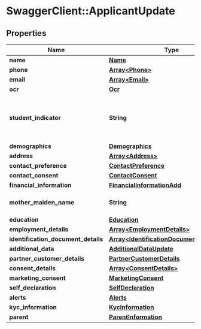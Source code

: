 # SwaggerClient::ApplicantUpdate

## Properties
Name | Type | Description | Notes
------------ | ------------- | ------------- | -------------
**name** | [**Name**](Name.md) |  | [optional] 
**phone** | [**Array&lt;Phone&gt;**](Phone.md) |  | [optional] 
**email** | [**Array&lt;Email&gt;**](Email.md) |  | [optional] 
**ocr** | [**Ocr**](Ocr.md) |  | [optional] 
**student_indicator** | **String** | Indicates if the applicant is a student.Valid values are Yes or No | [optional] 
**demographics** | [**Demographics**](Demographics.md) |  | [optional] 
**address** | [**Array&lt;Address&gt;**](Address.md) |  | [optional] 
**contact_preference** | [**ContactPreference**](ContactPreference.md) |  | [optional] 
**contact_consent** | [**ContactConsent**](ContactConsent.md) |  | [optional] 
**financial_information** | [**FinancialInformationAdd**](FinancialInformationAdd.md) |  | [optional] 
**mother_maiden_name** | **String** | Mother&#x27;s maiden name | [optional] 
**education** | [**Education**](Education.md) |  | [optional] 
**employment_details** | [**Array&lt;EmploymentDetails&gt;**](EmploymentDetails.md) |  | [optional] 
**identification_document_details** | [**Array&lt;IdentificationDocumentDetailsAdd&gt;**](IdentificationDocumentDetailsAdd.md) |  | [optional] 
**additional_data** | [**AdditionalDataUpdate**](AdditionalDataUpdate.md) |  | [optional] 
**partner_customer_details** | [**PartnerCustomerDetails**](PartnerCustomerDetails.md) |  | [optional] 
**consent_details** | [**Array&lt;ConsentDetails&gt;**](ConsentDetails.md) |  | [optional] 
**marketing_consent** | [**MarketingConsent**](MarketingConsent.md) |  | [optional] 
**self_declaration** | [**SelfDeclaration**](SelfDeclaration.md) |  | [optional] 
**alerts** | [**Alerts**](Alerts.md) |  | [optional] 
**kyc_information** | [**KycInformation**](KycInformation.md) |  | [optional] 
**parent** | [**ParentInformation**](ParentInformation.md) |  | [optional] 

